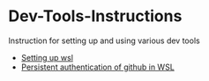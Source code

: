 # Dev-Tools-Instructions
Instruction for setting up and using various dev tools
- [Setting up wsl](https://learn.microsoft.com/en-us/windows/wsl/setup/environment)
- [Persistent authentication of github in WSL](wsl-git.md)
